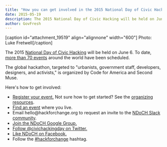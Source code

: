 ```yaml
---
title: "How you can get involved in the 2015 National Day of Civic Hacking"
date: 2015-05-19
description: The 2015 National Day of Civic Hacking will be held on June 6. To date, more than 70 events around the world have been scheduled. The global hackathon, targeted to “urbanists, government staff, developers, designers, and activists,” is organized by Code for America and Second Muse.
author: GovFresh
---
```


[caption id="attachment_19519" align="alignnone" width="600"] Photo: Luke Fretwell[/caption]

The 2015 <a href="http://hackforchange.org/?mc_cid=3915e47e47&amp;mc_eid=49a5bcce42">National Day of Civic Hacking</a> will be held on June 6. To date, <a href="https://hackforchange.org/events/">more than 70 events</a> around the world have been scheduled.

The global hackathon, targeted to "urbanists, government staff, developers, designers, and activists," is organized by Code for America and Second Muse.

Here's how to get involved:

<ul>
	<li><a href="http://hackforchange.org/register-your-event/">Register your event.</a> Not sure how to get started? See the <a href="http://hackforchange.org/organizing-resources/">organizing resources</a>.</li>
	<li><a href="https://hackforchange.org/events/">Find an event</a> where you live.</li>
	<li>Email hello@hackforchange.org to request an invite to the <a href="https://hackforchange.slack.com/">NDoCH Slack community</a>.</li>
	<li><a href="https://groups.google.com/forum/#!forum/ndoch-organizers">Join the NDoCH Google Group.</a></li>
	<li><a href="http://www.twitter.com/civichackingday">Follow @civichackingday on Twitter.</a></li>
	<li><a href="http://fb.me/hackforchange">Like NDoCH on Facebook.</a></li>
	<li>Follow the <a href="https://twitter.com/hashtag/hackforchange?mc_cid=3915e47e47&amp;mc_eid=49a5bcce42">#hackforchange</a> hashtag.</li>
</ul>
